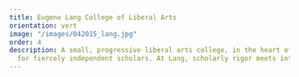 ```yaml
---
title: Eugene Lang College of Liberal Arts
orientation: vert
image: "/images/042015_lang.jpg"
order: 4
description: A small, progressive liberal arts college, in the heart of NYC, designed
  for fiercely independent scholars. At Lang, scholarly rigor meets intellectual freedom.
---
```


